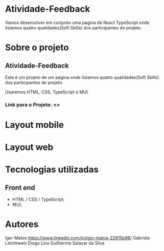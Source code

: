 # Atividade-Feedback
Vamos desenvolver em conjunto uma pagina de React TypeScript onde listamos quatro qualidades(Soft Skills) dos participantes do projeto.

# Sobre o projeto
## Atividade-Feedback

Este é um projeto de um pagina onde listamos quatro qualidades(Soft Skills) dos participantes do projeto.

Usaremos HTML, CSS, TypeScript e MUI.

### Link para o Projeto: <>

# Layout mobile


# Layout web

# Tecnologias utilizadas
## Front end
* HTML / CSS / TypeScript;
* MUI;

# Autores

Igor Matos https://www.linkedin.com/in/igor-matos-22815b98/
Gabriela Leichtweis
Diego Lins
Guilherme Salazar da Silva

